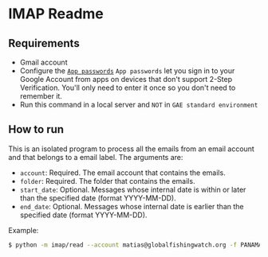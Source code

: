 # IMAP Readme

## Requirements

 - Gmail account
 - Configure the [`App passwords`](https://support.google.com/accounts/answer/185833)
    `App passwords` let you sign in to your Google Account from apps on devices that don't support 2-Step Verification. You'll only need to enter it once so you don't need to remember it.
 - Run this command in a local server and `NOT` in `GAE standard environment`

## How to run

This is an isolated program to process all the emails from an email account and that belongs to a email label.
The arguments are:
 - `account`: Required. The email account that contains the emails.
 - `folder`: Required. The folder that contains the emails.
 - `start_date`: Optional. Messages whose internal date is within or later than the specified date (format YYYY-MM-DD).
 - `end_date`: Optional. Messages whose internal date is earlier than the specified date (format YYYY-MM-DD).

Example:
```bash
$ python -m imap/read --account matias@globalfishingwatch.org -f PANAMA -s 2019-04-16 -e 2019-04-17
```
